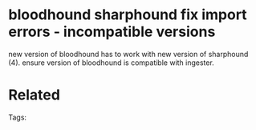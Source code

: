# bloodhound sharphound fix import errors - incompatible versions
new version of bloodhound has to work with new version of sharphound (4).
ensure version of bloodhound is compatible with ingester.

# Related


Tags:

    
